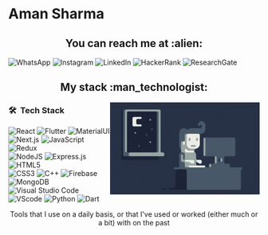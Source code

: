 # Aman Sharma


<h2 align="center">You can reach me at :alien:</h2>

<span>
  
<img height="25" alt="WhatsApp" src="https://img.shields.io/badge/WhatsApp-25D366?style=for-the-badge&logo=whatsapp&logoColor=white">
<img height="25" alt="Instagram" src="https://img.shields.io/badge/Instagram-E4405F?style=for-the-badge&logo=instagram&logoColor=white">
<img height="25" alt="LinkedIn" src="https://img.shields.io/badge/LinkedIn-0077B5?style=for-the-badge&logo=linkedin&logoColor=white">
<img height="25" alt="HackerRank" src="https://img.shields.io/badge/-Hackerrank-2EC866?style=for-the-badge&logo=HackerRank&logoColor=white">
<img height="25" alt="ResearchGate" src="https://img.shields.io/badge/Research_Gate-00CCBB.svg?&style=for-the-badge&logo=ResearchGate&logoColor=white">
  
</span>
<h2 align="center">My stack :man_technologist:</h2>

<img alt="Night Coding" src="https://raw.githubusercontent.com/AVS1508/AVS1508/master/assets/Night-Coding.gif" align="right"/>

### 🛠 &nbsp;Tech Stack

<span>
<img height="25" alt="React" src="https://img.shields.io/badge/react-%2320232a.svg?style=for-the-badge&logo=react&logoColor=%2361DAFB">
<img height="25" alt="Flutter" src="https://img.shields.io/badge/Flutter-02569B?style=for-the-badge&logo=flutter&logoColor=white"/>
<img height="25" alt="MaterialUI" src="https://img.shields.io/badge/Material--UI-0081CB?style=for-the-badge&logo=material-ui&logoColor=white"/>
<img height="25" alt="Next.js" src="https://img.shields.io/badge/next.js-000000?style=for-the-badge&logo=nextdotjs&logoColor=white"/>
<img height="25" alt="JavaScript" src="https://img.shields.io/badge/javascript-%23323330.svg?style=for-the-badge&logo=javascript&logoColor=%23F7DF1E">
<img height="25" alt="Redux" src="https://img.shields.io/badge/redux-%23593d88.svg?style=for-the-badge&logo=redux&logoColor=white"/>
  <br/>
<img height="25" alt="NodeJS" src="https://img.shields.io/badge/node.js-%2343853D.svg?style=for-the-badge&logo=node-dot-js&logoColor=white"/>
<img height="25" alt="Express.js" src="https://img.shields.io/badge/express.js-%23404d59.svg?style=for-the-badge&logo=express&logoColor=%2361DAFB"/>
<img height="25" alt="HTML5" src="https://img.shields.io/badge/html5-%23E34F26.svg?style=for-the-badge&logo=html5&logoColor=white"/>
  <br/>
<img height="25" alt="CSS3" src="https://img.shields.io/badge/css3-%231572B6.svg?style=for-the-badge&logo=css3&logoColor=white"/>
<img height="25" alt="C++" src="https://img.shields.io/badge/c++-%2300599C.svg?style=for-the-badge&logo=c%2B%2B&logoColor=white"/>
<img height="25" alt="Firebase" src="https://img.shields.io/badge/firebase-%23039BE5.svg?style=for-the-badge&logo=firebase"/>
  <br/>
<img height="25" alt="MongoDB" src ="https://img.shields.io/badge/MongoDB-%234ea94b.svg?style=for-the-badge&logo=mongodb&logoColor=white"/>
<img height="25" alt="Visual Studio Code" src="https://img.shields.io/badge/VisualStudioCode-0078d7.svg?style=for-the-badge&logo=visual-studio-code&logoColor=white"/>
<img height="25" alt="VScode" src="https://img.shields.io/badge/Visual_Studio_Code-0078D4?style=for-the-badge&logo=visual%20studio%20code&logoColor=white"/>
<img height="25" alt="Python" src="https://img.shields.io/badge/Python-3776AB?style=for-the-badge&logo=python&logoColor=white"/>
<img height="25" alt="Dart" src="https://img.shields.io/badge/Dart-0175C2?style=for-the-badge&logo=dart&logoColor=white"/>
</span>


<p align="center">Tools that I use on a daily basis, or that I've used or worked (either much or a bit) with on the past</p>
